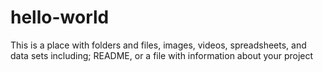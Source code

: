 # hello-world
This is a place with folders and files, images, videos, spreadsheets, and data sets including; README, or a file with information about your project
